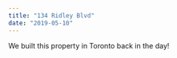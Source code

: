```yaml
---
title: "134 Ridley Blvd"
date: "2019-05-10"
---
```


We built this property in Toronto back in the day!

